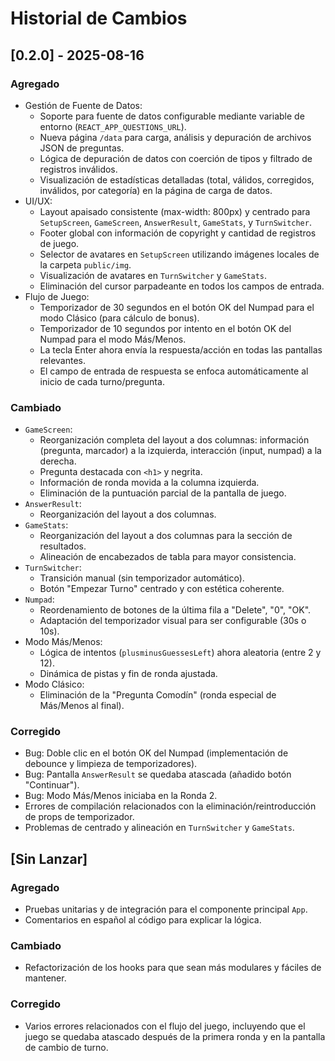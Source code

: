# Historial de Cambios

## [0.2.0] - 2025-08-16

### Agregado
- Gestión de Fuente de Datos:
  - Soporte para fuente de datos configurable mediante variable de entorno (`REACT_APP_QUESTIONS_URL`).
  - Nueva página `/data` para carga, análisis y depuración de archivos JSON de preguntas.
  - Lógica de depuración de datos con coerción de tipos y filtrado de registros inválidos.
  - Visualización de estadísticas detalladas (total, válidos, corregidos, inválidos, por categoría) en la página de carga de datos.
- UI/UX:
  - Layout apaisado consistente (max-width: 800px) y centrado para `SetupScreen`, `GameScreen`, `AnswerResult`, `GameStats`, y `TurnSwitcher`.
  - Footer global con información de copyright y cantidad de registros de juego.
  - Selector de avatares en `SetupScreen` utilizando imágenes locales de la carpeta `public/img`.
  - Visualización de avatares en `TurnSwitcher` y `GameStats`.
  - Eliminación del cursor parpadeante en todos los campos de entrada.
- Flujo de Juego:
  - Temporizador de 30 segundos en el botón OK del Numpad para el modo Clásico (para cálculo de bonus).
  - Temporizador de 10 segundos por intento en el botón OK del Numpad para el modo Más/Menos.
  - La tecla Enter ahora envía la respuesta/acción en todas las pantallas relevantes.
  - El campo de entrada de respuesta se enfoca automáticamente al inicio de cada turno/pregunta.

### Cambiado
- `GameScreen`:
  - Reorganización completa del layout a dos columnas: información (pregunta, marcador) a la izquierda, interacción (input, numpad) a la derecha.
  - Pregunta destacada con `<h1>` y negrita.
  - Información de ronda movida a la columna izquierda.
  - Eliminación de la puntuación parcial de la pantalla de juego.
- `AnswerResult`:
  - Reorganización del layout a dos columnas.
- `GameStats`:
  - Reorganización del layout a dos columnas para la sección de resultados.
  - Alineación de encabezados de tabla para mayor consistencia.
- `TurnSwitcher`:
  - Transición manual (sin temporizador automático).
  - Botón "Empezar Turno" centrado y con estética coherente.
- `Numpad`:
  - Reordenamiento de botones de la última fila a "Delete", "0", "OK".
  - Adaptación del temporizador visual para ser configurable (30s o 10s).
- Modo Más/Menos:
  - Lógica de intentos (`plusminusGuessesLeft`) ahora aleatoria (entre 2 y 12).
  - Dinámica de pistas y fin de ronda ajustada.
- Modo Clásico:
  - Eliminación de la "Pregunta Comodín" (ronda especial de Más/Menos al final).

### Corregido
- Bug: Doble clic en el botón OK del Numpad (implementación de debounce y limpieza de temporizadores).
- Bug: Pantalla `AnswerResult` se quedaba atascada (añadido botón "Continuar").
- Bug: Modo Más/Menos iniciaba en la Ronda 2.
- Errores de compilación relacionados con la eliminación/reintroducción de props de temporizador.
- Problemas de centrado y alineación en `TurnSwitcher` y `GameStats`.

## [Sin Lanzar]

### Agregado
- Pruebas unitarias y de integración para el componente principal `App`.
- Comentarios en español al código para explicar la lógica.

### Cambiado
- Refactorización de los hooks para que sean más modulares y fáciles de mantener.

### Corregido
- Varios errores relacionados con el flujo del juego, incluyendo que el juego se quedaba atascado después de la primera ronda y en la pantalla de cambio de turno.
